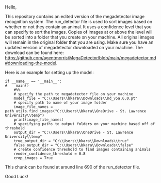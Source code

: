 Hello,

This repository contains an edited version of the megadetector image recognition system. The run_detector file is used to sort images based on whether or not they contain an animal. It uses a confidence level that you can specify to sort the images. Copies of images at or above the level will be sorted into a folder that you create on your machine. All original images will remain in the original folder that you are using. Make sure you have an updated version of megadetector downloaded on your machine. The download can be found here: https://github.com/agentmorris/MegaDetector/blob/main/megadetector.md#downloading-the-model.


Here is an example for setting up the model:


```
if __name__ == '__main__':
#    main()
    #%%
    # specify the path to megadetector file on your machine
    model_file = "C:\\Users\\bkara\\Downloads\\md_v5a.0.0.pt"
    # specify path to name of your image folder
    image_file_names = path_utils.find_images("C:\\Users\\bkara\\OneDrive - St. Lawrence University\\temp")
    print(image_file_names)
    # specifying paths to output folders on your machine based off of threshold
    output_dir = "C:\\Users\\bkara\\OneDrive - St. Lawrence University\\temp"
    true_output_dir = "C:\\Users\\bkara\\Downloads\\true"
    false_output_dir = "C:\\Users\\bkara\\Downloads\\false"
    # create confidence threshold to find images containing animals
    render_confidence_threshold = 0.8
    crop_images = True
```
This chunk can be found at around line 690 of the run_detector file.

Good Luck!
